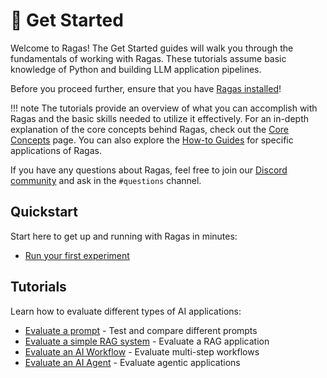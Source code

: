 # 🚀 Get Started

Welcome to Ragas! The Get Started guides will walk you through the fundamentals of working with Ragas. These tutorials assume basic knowledge of Python and building LLM application pipelines.

Before you proceed further, ensure that you have [Ragas installed](./install.md)!

!!! note
    The tutorials provide an overview of what you can accomplish with Ragas and the basic skills needed to utilize it effectively. For an in-depth explanation of the core concepts behind Ragas, check out the [Core Concepts](../concepts/index.md) page. You can also explore the [How-to Guides](../howtos/index.md) for specific applications of Ragas.

If you have any questions about Ragas, feel free to join our [Discord community](../community/index.md) and ask in the `#questions` channel.

## Quickstart

Start here to get up and running with Ragas in minutes:

- [Run your first experiment](experiments_quickstart.md) 

## Tutorials

Learn how to evaluate different types of AI applications:

- [Evaluate a prompt](../tutorials/prompt.md) - Test and compare different prompts
- [Evaluate a simple RAG system](../tutorials/rag.md) - Evaluate a RAG application
- [Evaluate an AI Workflow](../tutorials/workflow.md) - Evaluate multi-step workflows
- [Evaluate an AI Agent](../tutorials/agent.md) - Evaluate agentic applications